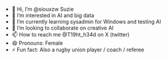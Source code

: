 - 👋 Hi, I’m @siouxzw Suzie
- 👀 I’m interested in AI and big data
- 🌱 I’m currently learning sysadmin for Windows and testing AI
- 💞️ I’m looking to collaborate on creative AI
- 📫 How to reach me @T19ht_h34d on X (twitter)
- 😄 Pronouns: Female 
- ⚡ Fun fact: Also a rugby union player / coach / referee

<!---
siouxzw/siouxzw is a ✨ special ✨ repository because its `README.md` (this file) appears on your GitHub profile.
You can click the Preview link to take a look at your changes.
--->
